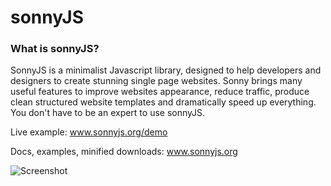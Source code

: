 # sonnyJS

### What is sonnyJS?

SonnyJS is a minimalist Javascript library, designed to help developers and designers to create stunning single page websites. Sonny brings many useful features to improve websites appearance, reduce traffic, produce clean structured website templates and dramatically speed up everything.
You don't have to be an expert to use sonnyJS.

Live example:
www.sonnyjs.org/demo

Docs, examples, minified downloads:
www.sonnyjs.org

![Screenshot](demo.gif)
